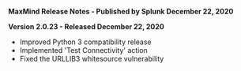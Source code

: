 **MaxMind Release Notes - Published by Splunk December 22, 2020**


**Version 2.0.23 - Released December 22, 2020**

* Improved Python 3 compatibility release
* Implemented 'Test Connectivity' action
* Fixed the URLLIB3 whitesource vulnerability
